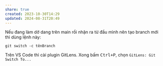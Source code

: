 ```yaml
---
share: true
created: 2023-10-30T14:29
updated: 2024-08-31T20:49
---
```

Nếu đang làm dở dang trên main rồi nhận ra từ đầu mình nên tạo branch mới thì dùng lệnh này:
```
git switch -c tênBranch
```

Trên VS Code thì cài plugin GitLens. Xong bấm <kbd>Ctrl+P</kbd>, chọn `GitLens: Git Switch To...`